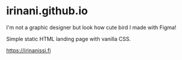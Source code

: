 # irinani.github.io

I'm not a graphic designer but look how cute bird I made with Figma!

Simple static HTML landing page with vanilla CSS.

https://irinanissi.fi